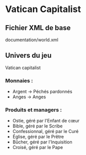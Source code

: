 # Vatican Capitalist

## Fichier XML de base

documentation/world.xml

## Univers du jeu  
Vatican capitalist

### Monnaies :
- Argent -> Péchés pardonnés
- Anges -> Anges

### Produits et managers :
- Ostie, géré par l'Enfant de cœur
- Bible, géré par le Scribe 
- Confessionnal, géré par le Curé
- Église, géré par le Prêtre
- Bûcher, géré par l'Inquisition
- Croisé, géré par le Pape
